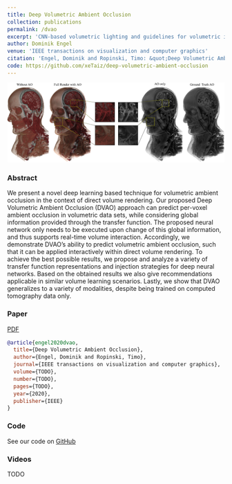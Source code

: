 ```yaml
---
title: Deep Volumetric Ambient Occlusion
collection: publications
permalink: /dvao
excerpt: 'CNN-based volumetric lighting and guidelines for volumetric illumination learning'
author: Dominik Engel
venue: 'IEEE transactions on visualization and computer graphics'
citation: 'Engel, Dominik and Ropinski, Timo: &quot;Deep Volumetric Ambient Occlusion&quot; <i>IEEE transactions on visualization and computer graphics</i> (2020).'
code: https://github.com/xeTaiz/deep-volumetric-ambient-occlusion
---
```



![DVAO Teaser](images/dvao_teaser.png)

### Abstract
We present a novel deep learning based technique for volumetric ambient occlusion in the context of direct volume rendering.
Our proposed Deep Volumetric Ambient Occlusion (DVAO) approach can predict per-voxel ambient occlusion in volumetric data sets, while
considering global information provided through the transfer function. The proposed neural network only needs to be executed upon
change of this global information, and thus supports real-time volume interaction. Accordingly, we demonstrate DVAO’s ability to predict
volumetric ambient occlusion, such that it can be applied interactively within direct volume rendering. To achieve the best possible
results, we propose and analyze a variety of transfer function representations and injection strategies for deep neural networks. Based
on the obtained results we also give recommendations applicable in similar volume learning scenarios. Lastly, we show that DVAO
generalizes to a variety of modalities, despite being trained on computed tomography data only.

### Paper
[PDF](TODO)
```bibtex
@article{engel2020dvao,
  title={Deep Volumetric Ambient Occlusion},
  author={Engel, Dominik and Ropinski, Timo},
  journal={IEEE transactions on visualization and computer graphics},
  volume={TODO},
  number={TODO},
  pages={TODO},
  year={2020},
  publisher={IEEE}
}
```

### Code
See our code on [GitHub](https://github.com/xeTaiz/dvao)

### Videos
TODO
